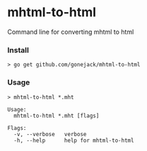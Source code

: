 # mhtml-to-html
Command line for converting mhtml to html

### Install
```shell
> go get github.com/gonejack/mhtml-to-html
```

### Usage
```shell
> mhtml-to-html *.mht
```
```
Usage:
  mhtml-to-html *.mht [flags]

Flags:
  -v, --verbose   verbose
  -h, --help      help for mhtml-to-html
```
